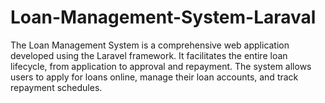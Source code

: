 # Loan-Management-System-Laraval
The Loan Management System is a comprehensive web application developed using the Laravel framework. It facilitates the entire loan lifecycle, from application to approval and repayment. The system allows users to apply for loans online, manage their loan accounts, and track repayment schedules.
